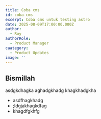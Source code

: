 ```yaml
---
title: Coba cms
id: coba-cms
excerpt: Coba cms untuk testing astro
date: 2025-08-09T17:00:00.000Z
author:
  - Roy
authorRole:
  - Product Manager
caategory:
  - Product Updates
image: ''
---
```


## Bismillah

asdgkdhagka aghadgkhadg khagkhadgkha

- asdfhagkhadg
- ;ldgjakhagkdfag
- khagdfgkhfg
